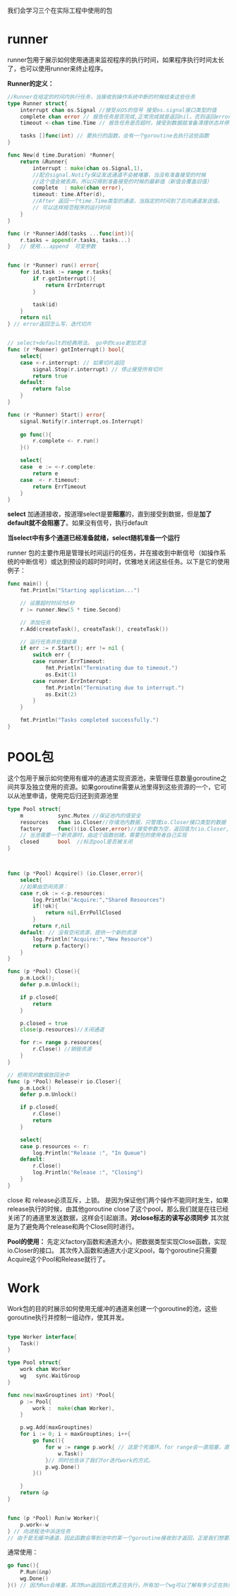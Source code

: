 我们会学习三个在实际工程中使用的包

# runner
runner包用于展示如何使用通道来监视程序的执行时间，如果程序执行时间太长了，也可以使用runner来终止程序。


**Runner的定义：**
```GO
//Runner在给定的时间内执行任务，当接收到操作系统中断的时候结束这些任务
type Runner struct{
	interrupt chan os.Signal //接受从OS的信号 接受os.signal接口类型的值
	complete chan error	// 报告任务是否完成,正常完成就是返回nil，否则返回error
	timeout <-chan time.Time // 报告任务是否超时，接受到数据就准备清理状态并停止工作

	tasks []func(int) // 要执行的函数，会有一个goroutine去执行这些函数
}

func New(d time.Duration) *Runner{
	return &Runner{
		interrupt : make(chan os.Signal,1),
		//配合signal.Notify保证发送通道不会被堵塞，当没有准备接受的时候
		//这个值会被丢弃。所以只得到准备接受的时候的最新值（新值会覆盖旧值）
		complete  : make(chan error),
		timeout: time.After(d),
		//After 返回一个time.Time类型的通道，当指定的时间到了后向通道发送值。
		// 可以这样规范程序的运行时间
	}
}

func (r *Runner)Add(tasks ...func(int)){
	r.tasks = append(r.tasks, tasks...)
}   // 使用...append  可变参数


func (r *Runner) run() error{
	for id,task := range r.tasks{
		if r.gotInterrupt(){
			return ErrInterrupt
		}

		task(id)
	}
	return nil
} // error返回怎么写，迭代切片


// select+default的经典用法。 go中的case更加灵活
func (r *Runner) gotInterrupt() bool{
	select{
	case <-r.interrupt: // 如果切片返回
		signal.Stop(r.interrupt) // 停止接受所有切片
		return true
	default:
		return false
	}
}

func (r *Runner) Start() error{
	signal.Notify(r.interrupt,os.Interrupt)
	
	go func(){
		r.complete <- r.run()
	}()

	select{
	case  e := <-r.complete:
		return e
	case  <- r.timeout:
		return ErrTimeout
	}
}
```

**select** 加通道接收，按道理select是要**阻塞**的，直到接受到数据，但是**加了default就不会阻塞了**。如果没有信号，执行default

**当select中有多个通道已经准备就绪，select随机准备一个运行**

runner 包的主要作用是管理长时间运行的任务，并在接收到中断信号（如操作系统的中断信号）或达到预设的超时时间时，优雅地关闭这些任务。以下是它的使用例子：
```GO
func main() {
	fmt.Println("Starting application...")

	// 设置超时时间为5秒
	r := runner.New(5 * time.Second)

	// 添加任务
	r.Add(createTask(), createTask(), createTask())

	// 运行任务并处理结果
	if err := r.Start(); err != nil {
		switch err {
		case runner.ErrTimeout:
			fmt.Println("Terminating due to timeout.")
			os.Exit(1)
		case runner.ErrInterrupt:
			fmt.Println("Terminating due to interrupt.")
			os.Exit(2)
		}
	}

	fmt.Println("Tasks completed successfully.")
}
```

# POOL包
这个包用于展示如何使用有缓冲的通道实现资源池，来管理任意数量goroutine之间共享及独立使用的资源。如果goroutine需要从池里得到这些资源的一个，它可以从池里申请，使用完后归还到资源池里

```GO
type Pool struct{
	m			sync.Mutex //保证池内的值安全
	resources	chan io.Closer//存储池内数据，只管理io.Closer接口类型的数据
	factory		func()(io.Closer,error)//接受参数为空，返回值为(io.Closer,error)的函数赋值
	// 当池需要一个新资源时，由这个函数创建。需要包的使用者自己实现
	closed		bool  //标志pool是否被关闭
}



func (p *Pool) Acquire() (io.Closer,error){
	select{
	//如果由空闲资源：
	case r,ok := <-p.resources:	
		log.Println("Acquire:","Shared Resources")
		if(!ok){
			return nil,ErrPollClosed
		}
		return r,nil
	default: // 没有空闲资源，提供一个新的资源
		log.Println("Acquire:","New Resource")
		return p.factory()
	}
}

func (p *Pool) Close(){
	p.m.Lock();
	defer p.m.Unlock();

	if p.closed{
		return
	}

	p.closed = true
	close(p.resources)//关闭通道

	for r:= range p.resources{
		r.Close() //销毁资源
	}
}

// 把用完的数据放回池中
func (p *Pool) Release(r io.Closer){
	p.m.Lock()
	defer p.m.Unlock()

	if p.closed{
		r.Close()
		return
	}

	select{
	case p.resources <- r:
		log.Println("Release :", "In Queue")
	default:
		r.Close()
		log.Println("Release :", "Closing")
	}
}

```
close 和 release必须互斥，上锁。 是因为保证他们两个操作不能同时发生，如果release执行的时候，由其他goroutine  close了这个pool，那么我们就是在往已经关闭了的通道里发送数据，这样会引起崩溃。**对close标志的读写必须同步**
其次就是为了避免两个release和两个Close同时进行。

**Pool的使用：**
先定义factory函数和通道大小，把数据类型实现Close函数，实现io.Closer的接口。
其次传入函数和通道大小定义pool，每个goroutine只需要Acquire这个Pool和Release就行了。



# Work
Work包的目的时展示如何使用无缓冲的通道来创建一个goroutine的池，这些goroutine执行并控制一组动作，使其并发。

```GO

type Worker interface{
	Task()
}

type Pool struct{
	work chan Worker
	wg	 sync.WaitGroup
}

func new(maxGrouptines int)	*Pool{
	p := Pool{
		work :  make(chan Worker),
	}

	p.wg.Add(maxGrouptines)
	for i := 0; i < maxGrouptines; i++{
		go func(){
			for w := range p.work{ // 这是个死循环。for range会一直阻塞，直到接收到通道里的接口值。当通道关闭，循环结束。
				w.Task()
			}// 同时也告诉了我们for迭代work的方式。
			p.wg.Done()
		}()

	}
	return &p
}


func (p *Pool) Run(w Worker){
	p.work<-w
} // 向进程池中派送任务
// 由于是无缓冲通道，因此函数会等到池中的某一个goroutine接收到才返回，正是我们想要的，保证RUN返回时，程序已经运行。
```


通常使用：
```GO
go func(){
	P.Run(&np)
	wg.Done()
}() // 因为Run会堵塞，其次Run返回后代表正在执行，所有加一个wg可以了解有多少正在执行。
```


